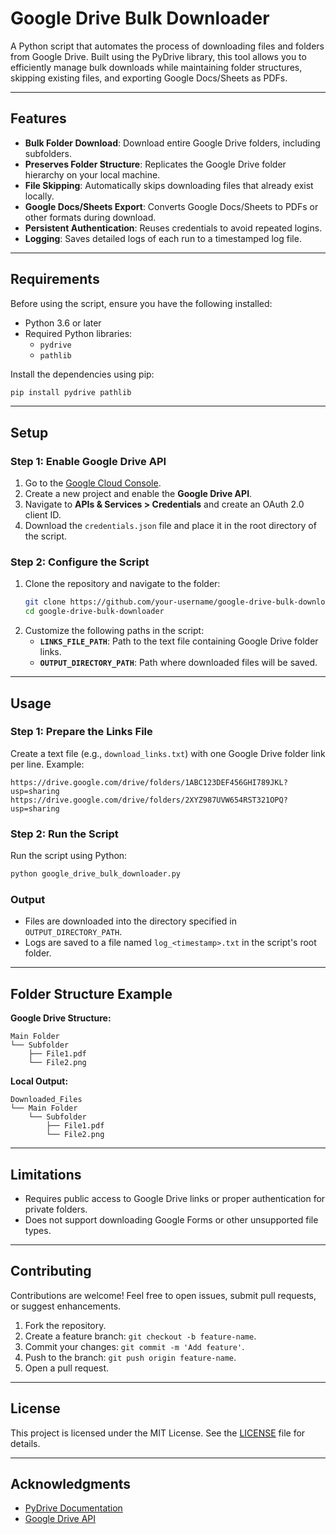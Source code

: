 
# Google Drive Bulk Downloader

A Python script that automates the process of downloading files and folders from Google Drive. Built using the PyDrive library, this tool allows you to efficiently manage bulk downloads while maintaining folder structures, skipping existing files, and exporting Google Docs/Sheets as PDFs.

---

## Features

- **Bulk Folder Download**: Download entire Google Drive folders, including subfolders.
- **Preserves Folder Structure**: Replicates the Google Drive folder hierarchy on your local machine.
- **File Skipping**: Automatically skips downloading files that already exist locally.
- **Google Docs/Sheets Export**: Converts Google Docs/Sheets to PDFs or other formats during download.
- **Persistent Authentication**: Reuses credentials to avoid repeated logins.
- **Logging**: Saves detailed logs of each run to a timestamped log file.

---

## Requirements

Before using the script, ensure you have the following installed:

- Python 3.6 or later
- Required Python libraries:
  - `pydrive`
  - `pathlib`

Install the dependencies using pip:

```bash
pip install pydrive pathlib
```

---

## Setup

### Step 1: Enable Google Drive API
1. Go to the [Google Cloud Console](https://console.cloud.google.com/).
2. Create a new project and enable the **Google Drive API**.
3. Navigate to **APIs & Services > Credentials** and create an OAuth 2.0 client ID.
4. Download the `credentials.json` file and place it in the root directory of the script.

### Step 2: Configure the Script
1. Clone the repository and navigate to the folder:
   ```bash
   git clone https://github.com/your-username/google-drive-bulk-downloader.git
   cd google-drive-bulk-downloader
   ```
2. Customize the following paths in the script:
   - **`LINKS_FILE_PATH`**: Path to the text file containing Google Drive folder links.
   - **`OUTPUT_DIRECTORY_PATH`**: Path where downloaded files will be saved.

---

## Usage

### Step 1: Prepare the Links File
Create a text file (e.g., `download_links.txt`) with one Google Drive folder link per line. Example:

```
https://drive.google.com/drive/folders/1ABC123DEF456GHI789JKL?usp=sharing
https://drive.google.com/drive/folders/2XYZ987UVW654RST321OPQ?usp=sharing
```

### Step 2: Run the Script
Run the script using Python:

```bash
python google_drive_bulk_downloader.py
```

### Output
- Files are downloaded into the directory specified in `OUTPUT_DIRECTORY_PATH`.
- Logs are saved to a file named `log_<timestamp>.txt` in the script's root folder.

---

## Folder Structure Example

**Google Drive Structure:**
```
Main Folder
└── Subfolder
    ├── File1.pdf
    └── File2.png
```

**Local Output:**
```
Downloaded_Files
└── Main Folder
    └── Subfolder
        ├── File1.pdf
        └── File2.png
```

---

## Limitations

- Requires public access to Google Drive links or proper authentication for private folders.
- Does not support downloading Google Forms or other unsupported file types.

---

## Contributing

Contributions are welcome! Feel free to open issues, submit pull requests, or suggest enhancements.

1. Fork the repository.
2. Create a feature branch: `git checkout -b feature-name`.
3. Commit your changes: `git commit -m 'Add feature'`.
4. Push to the branch: `git push origin feature-name`.
5. Open a pull request.

---

## License

This project is licensed under the MIT License. See the [LICENSE](LICENSE) file for details.

---

## Acknowledgments

- [PyDrive Documentation](https://pythonhosted.org/PyDrive/)
- [Google Drive API](https://developers.google.com/drive)
```

